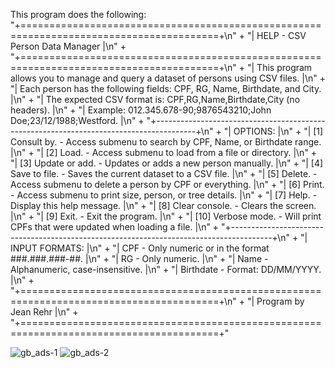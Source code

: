 This program does the following:
"+========================================================================================+\n" + 
"|                             HELP - CSV Person Data Manager                             |\n" +
"+========================================================================================+\n" +
"| This program allows you to manage and query a dataset of persons using CSV files.      |\n" +
"| Each person has the following fields: CPF, RG, Name, Birthdate, and City.              |\n" +
"| The expected CSV format is: CPF,RG,Name,Birthdate,City (no headers).                   |\n" +
"| Example: 012.345.678-90;9876543210;John Doe;23/12/1988;Westford.                       |\n" +
"+----------------------------------------------------------------------------------------+\n" +
"| OPTIONS:                                                                               |\n" +
"| [1] Consult by.           - Access submenu to search by CPF, Name, or Birthdate range. |\n" +
"| [2] Load.                 - Access submenu to load from a file or directory.           |\n" +
"| [3] Update or add.        - Updates or adds a new person manually.                     |\n" +
"| [4] Save to file.         - Saves the current dataset to a CSV file.                   |\n" +
"| [5] Delete.               - Access submenu to delete a person by CPF or everything.    |\n" +
"| [6] Print.                - Access submenu to print size, person, or tree details.     |\n" +
"| [7] Help.                 - Display this help message.                                 |\n" +
"| [8] Clear console.        - Clears the screen.                                         |\n" +
"| [9] Exit.                 - Exit the program.                                          |\n" +
"| [10] Verbose mode.        - Will print CPFs that were updated when loading a file.     |\n" +
"+----------------------------------------------------------------------------------------+\n" +
"| INPUT FORMATS:                                                                         |\n" +
"| CPF                       - Only numeric or in the format ###.###.###-##.              |\n" +
"| RG                        - Only numeric.                                              |\n" +
"| Name                      - Alphanumeric, case-insensitive.                            |\n" +
"| Birthdate                 - Format: DD/MM/YYYY.                                        |\n" +
"+========================================================================================+\n" +
"|                                  Program by Jean Rehr                                  |\n" +
"+========================================================================================+"

![gb_ads-1](https://github.com/user-attachments/assets/b0f6dc33-f3a1-4cc8-88c7-f0c079b08fcb)
![gb_ads-2](https://github.com/user-attachments/assets/a4228488-dc73-43db-bd44-720b503834b0)
